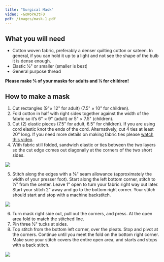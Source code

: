 ```yaml
---
title: "Surgical Mask"
video: -GoWoPA3tF0
pdf: /images/mask-1.pdf
---
```


## What you will need

* Cotton woven fabric, preferably a denser quilting cotton or sateen. In general, if you can hold it up to a light and not see the shape of the bulb it is dense enough.
* Elastic ½" or smaller (smaller is best)
* General purpose thread

**Please make ¾ of your masks for adults and ¼ for children!**

## How to make a mask

1. Cut rectangles (9"× 12" for adult) (7.5" × 10" for children).
2. Fold cotton in half with right sides together against the width of the fabric so it’s 6" × 9" (adult) or 5" × 7.5" (children).
3. Cut (2) elastic pieces (7.5" for adult, 6.5" for children). If you are using cord elastic knot the ends of the cord. Alternatively, cut 4 ties at least 20" long. If you need more details on making fabric ties please [watch this video](https://youtu.be/O298NkkQelw).
4. With fabric still folded, sandwich elastic or ties between the two layers so the cut edge comes out diagonally at the corners of the two short sides.

![](/images/mask-1-4.png)

5. Stitch along the edges with a ⅝" seam allowance (approximately the width of your presser foot). Start along the left bottom corner, stitch to ½" from the center. Leave 1" open to turn your fabric right way out later. Start your stitch 2" away and go to the bottom right corner. Your stitch should start and stop with a machine backstitch.

![](/images/mask-1-5.png)

6. Turn mask right side out, pull out the corners, and press. At the open area fold to match the stitched line.
7. Pin three ½" tucks at sides.
8. Top stitch from the bottom left corner, over the pleats. Stop and pivot at the corners. Continue until you meet the fold on the bottom right corner. Make sure your stitch covers the entire open area, and starts and stops with a back stitch.

![](/images/mask-1-8.png)
